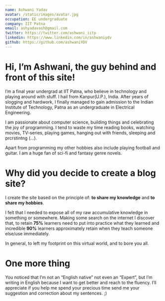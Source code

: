 ```yaml
---
name: Ashwani Yadav
avatar: /static/images/avatar.jpg
occupation: EE undergraduate
company: IIT Patna
email: ashyadavash@gmail.com
twitter: https://twitter.com/ashwani_iitp
linkedin: https://www.linkedin.com/in/ashwaniydv
github: https://github.com/ashwaniYDV
---
```


# Hi, I’m Ashwani, the guy behind and front of this site!

I’m a final year undergrad at IIT Patna, who believe in technology and playing around with stuff. I hail from Kanpur(U.P.), India. After years of slogging and hardwork, I finally managed to gain admission to the Indian Institute of Technology, Patna as an undergraduate in Electrical Engineering.

I am passionate about computer science, building things and celebrating the joy of programming. I tend to waste my time reading books, watching movies, TV-series, playing games, hanging out with friends, sleeping and prcrstintng (…).

Apart from programming my other hobbies also include playing football and guitar. I am a huge fan of sci-fi and fantasy genre novels.

# Why did you decide to create a blog site?

I create the site based on the principle of: **to share my knowledge** and **to share my hobbies**.

I felt that I needed to expose all of my raw accumulative knowledge in something or somewhere. Making some search on the internet I discover that, to retain **75%** learners need to put into practice what they learned and incredible **90%** learners approximately retain when they teach someone else/use immediately.

In general, to left my footprint on this virtual world, and to bore you all.

# One more thing

You noticed that I’m not an “English native” not even an “Expert”, but I’m writing in English because I want to get better and reach to the fluency. I’ll appreciate if you help me spend your precious time send me your suggestion and correction about my sentences. ;)
